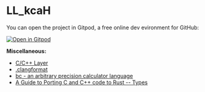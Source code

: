 # LL_kcaH

You can open the project in Gitpod, a free online dev evironment for GitHub:

[![Open in Gitpod](https://gitpod.io/button/open-in-gitpod.svg)](https://gitpod.io/#https://github.com/outcastgeek/LL_kcaH)

**Miscellaneous:**

* [C/C++ Layer](https://github.com/syl20bnr/spacemacs/tree/master/layers/%2Blang/c-c%2B%2B)
* [.clangformat](http://clang.llvm.org/docs/ClangFormat.html)
* [bc - an arbitrary precision calculator language](https://www.gnu.org/software/bc/manual/html_mono/bc.html)
* [A Guide to Porting C and C++ code to Rust -- Types](https://locka99.gitbooks.io/a-guide-to-porting-c-to-rust/features_of_rust/types.html)
